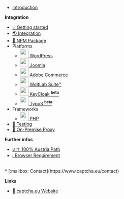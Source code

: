 <!-- docs/_sidebar.md -->

* [Introduction](/)

**Integration**

* [:bulb: Getting started](dashboard_quicktour.md)
* [:earth_americas: Integration](install.md)
* [:bear: NPM Package](npm.md)
* Platforms
  * [<img src="https://wp.captcha.eu/wp-content/uploads/2023/09/174881.png" width=27> WordPress](wordpress-install.md)
  * [<img src="https://wp.captcha.eu/wp-content/uploads/2023/09/186_Joomla-512.webp" width=27>  Joomla](joomla-install.md)
  * [<img src="https://wp.captcha.eu/wp-content/uploads/2023/09/44i5w3tet3alslf0b45p4nxxypah.png" width=27> Adobe Commerce](adobecommerce-magento2-install.md)
  * [<img src="https://wp.captcha.eu/wp-content/uploads/2023/09/Bildschirmfoto-2023-09-21-um-15.02.52.png" width=27> WoltLab Suite™](woltlab-suite-install.md)
  * [<img src="https://wp.captcha.eu/wp-content/uploads/2023/09/Keycloak_Logo.png" width=27> KeyCloak <sup>**beta**</sup>](keycloak-install.md)
  * [<img src="https://wp.captcha.eu/wp-content/uploads/2023/09/file-type-typo3-icon-2021x2048-tqvhn32e.png" width=27> Typo3 <sup>**beta**</sup>](typo3-install.md)
* Frameworks
  * [<img src="https://wp.captcha.eu/wp-content/uploads/2023/10/PHP-logo.svg.png" width=27> PHP](php.md)
* [:eyes: Testing](testing.md)
* [:octopus: On-Premise Proxy](proxy.md)
<!-- * [:fire: Troubleshooting](troubleshoot.md) -->

<!-- **Dashboard** -->
<!-- * :level_slider: Settings -->
<!-- * :bar_chart: Statistics -->
<!-- * :coin: Billing -->

**Further infos**
* [:austria: 100% Austria Path](at-traffic.md)
* [:information_source: Browser Requirement](client.md)
<!-- * [:question: FAQ](faq.md) -->
<!-- * [:spiral_notepad: Changelog](changelog.md) -->
<br />
* [:mailbox:  Contact](https://www.captcha.eu/contact)

**Links**
* [:bookmark: captcha.eu Website](https://www.captcha.eu)
